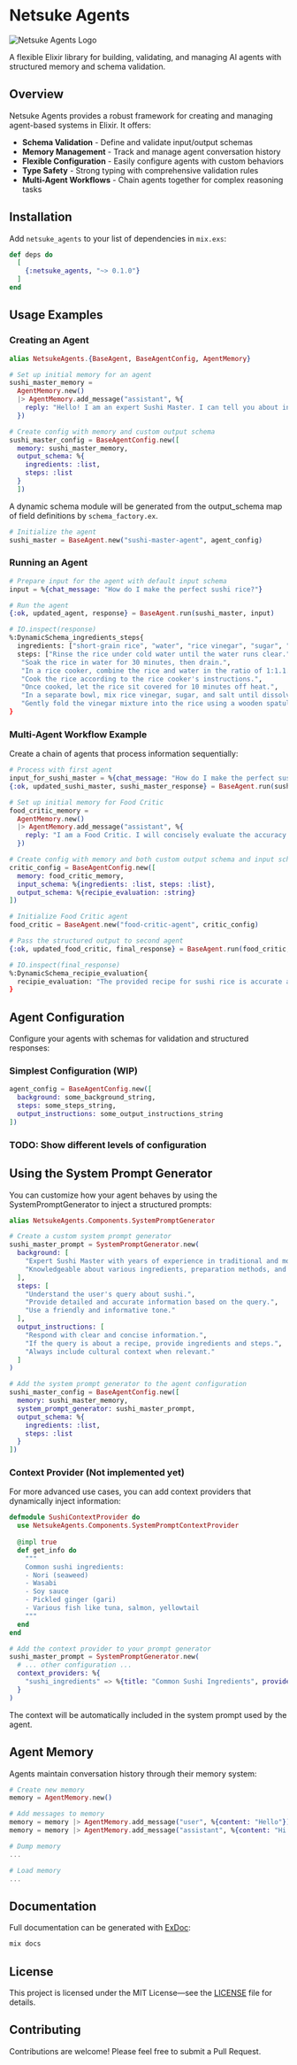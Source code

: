 # Netsuke Agents

![Netsuke Agents Logo](assets/images/netsuke_cover.png)

A flexible Elixir library for building, validating, and managing AI agents with structured memory and schema validation.

## Overview

Netsuke Agents provides a robust framework for creating and managing agent-based systems in Elixir. It offers:

- **Schema Validation** - Define and validate input/output schemas
- **Memory Management** - Track and manage agent conversation history
- **Flexible Configuration** - Easily configure agents with custom behaviors
- **Type Safety** - Strong typing with comprehensive validation rules
- **Multi-Agent Workflows** - Chain agents together for complex reasoning tasks

## Installation

Add `netsuke_agents` to your list of dependencies in `mix.exs`:

```elixir
def deps do
  [
    {:netsuke_agents, "~> 0.1.0"}
  ]
end
```

## Usage Examples

### Creating an Agent

```elixir
alias NetsukeAgents.{BaseAgent, BaseAgentConfig, AgentMemory}

# Set up initial memory for an agent
sushi_master_memory =
  AgentMemory.new()
  |> AgentMemory.add_message("assistant", %{
    reply: "Hello! I am an expert Sushi Master. I can tell you about ingredients, techniques, and recipes."
  })

# Create config with memory and custom output schema
sushi_master_config = BaseAgentConfig.new([
  memory: sushi_master_memory,
  output_schema: %{
    ingredients: :list,
    steps: :list
  }
  ])
```

A dynamic schema module will be generated from the output_schema map of field definitions by `schema_factory.ex`.

```elixir
# Initialize the agent
sushi_master = BaseAgent.new("sushi-master-agent", agent_config)
```

### Running an Agent

```elixir
# Prepare input for the agent with default input schema
input = %{chat_message: "How do I make the perfect sushi rice?"}

# Run the agent
{:ok, updated_agent, response} = BaseAgent.run(sushi_master, input)
```

```bash
# IO.inspect(response)
%:DynamicSchema_ingredients_steps{
  ingredients: ["short-grain rice", "water", "rice vinegar", "sugar", "salt"],
  steps: ["Rinse the rice under cold water until the water runs clear.",
   "Soak the rice in water for 30 minutes, then drain.",
   "In a rice cooker, combine the rice and water in the ratio of 1:1.1.",
   "Cook the rice according to the rice cooker's instructions.",
   "Once cooked, let the rice sit covered for 10 minutes off heat.",
   "In a separate bowl, mix rice vinegar, sugar, and salt until dissolved.",
   "Gently fold the vinegar mixture into the rice using a wooden spatula, while fanning the rice to cool it."]
}

```

### Multi-Agent Workflow Example

Create a chain of agents that process information sequentially:

```elixir
# Process with first agent
input_for_sushi_master = %{chat_message: "How do I make the perfect sushi rice?"}
{:ok, updated_sushi_master, sushi_master_response} = BaseAgent.run(sushi_master, input_for_sushi_master)

# Set up initial memory for Food Critic
food_critic_memory =
  AgentMemory.new()
  |> AgentMemory.add_message("assistant", %{
    reply: "I am a Food Critic. I will concisely evaluate the accuracy from a provided recipie."
  })

# Create config with memory and both custom output schema and input schema
critic_config = BaseAgentConfig.new([
  memory: food_critic_memory,
  input_schema: %{ingredients: :list, steps: :list},
  output_schema: %{recipie_evaluation: :string}
])

# Initialize Food Critic agent
food_critic = BaseAgent.new("food-critic-agent", critic_config)

# Pass the structured output to second agent
{:ok, updated_food_critic, final_response} = BaseAgent.run(food_critic, sushi_master_response)
```

```bash
# IO.inspect(final_response)
%:DynamicSchema_recipie_evaluation{
  recipie_evaluation: "The provided recipe for sushi rice is accurate and follows essential steps for preparing the rice properly. Rinsing the rice, soaking it, and cooking it using the correct water ratio ensures the right texture. The mixing of vinegar, sugar, and salt adds flavor, which is essential for sushi rice. Overall, the recipe is clear and well-structured."
}
```

## Agent Configuration

Configure your agents with schemas for validation and structured responses:

### Simplest Configuration (WIP)

```elixir
agent_config = BaseAgentConfig.new([
  background: some_background_string,
  steps: some_steps_string,
  output_instructions: some_output_instructions_string
])
```

### TODO: Show different levels of configuration

## Using the System Prompt Generator

You can customize how your agent behaves by using the SystemPromptGenerator to inject a structured prompts:

```elixir
alias NetsukeAgents.Components.SystemPromptGenerator

# Create a custom system prompt generator
sushi_master_prompt = SystemPromptGenerator.new(
  background: [
    "Expert Sushi Master with years of experience in traditional and modern sushi techniques.",
    "Knowledgeable about various ingredients, preparation methods, and cultural significance of sushi."
  ],
  steps: [
    "Understand the user's query about sushi.",
    "Provide detailed and accurate information based on the query.",
    "Use a friendly and informative tone."
  ],
  output_instructions: [
    "Respond with clear and concise information.",
    "If the query is about a recipe, provide ingredients and steps.",
    "Always include cultural context when relevant."
  ]
)

# Add the system prompt generator to the agent configuration
sushi_master_config = BaseAgentConfig.new([
  memory: sushi_master_memory,
  system_prompt_generator: sushi_master_prompt,
  output_schema: %{
    ingredients: :list,
    steps: :list
  }
])
```

### Context Provider (Not implemented yet)

For more advanced use cases, you can add context providers that dynamically inject information:

```elixir
defmodule SushiContextProvider do
  use NetsukeAgents.Components.SystemPromptContextProvider
  
  @impl true
  def get_info do
    """
    Common sushi ingredients:
    - Nori (seaweed)
    - Wasabi
    - Soy sauce
    - Pickled ginger (gari)
    - Various fish like tuna, salmon, yellowtail
    """
  end
end

# Add the context provider to your prompt generator
sushi_master_prompt = SystemPromptGenerator.new(
  # ... other configuration ...
  context_providers: %{
    "sushi_ingredients" => %{title: "Common Sushi Ingredients", provider: SushiContextProvider}
  }
)
```

The context will be automatically included in the system prompt used by the agent.

## Agent Memory

Agents maintain conversation history through their memory system:

```elixir
# Create new memory
memory = AgentMemory.new()

# Add messages to memory
memory = memory |> AgentMemory.add_message("user", %{content: "Hello"})
memory = memory |> AgentMemory.add_message("assistant", %{content: "Hi there!"})

# Dump memory
...

# Load memory
...
```

## Documentation

Full documentation can be generated with [ExDoc](https://github.com/elixir-lang/ex_doc):

```bash
mix docs
```

## License

This project is licensed under the MIT License—see the [LICENSE](LICENSE) file for details.

## Contributing

Contributions are welcome! Please feel free to submit a Pull Request.